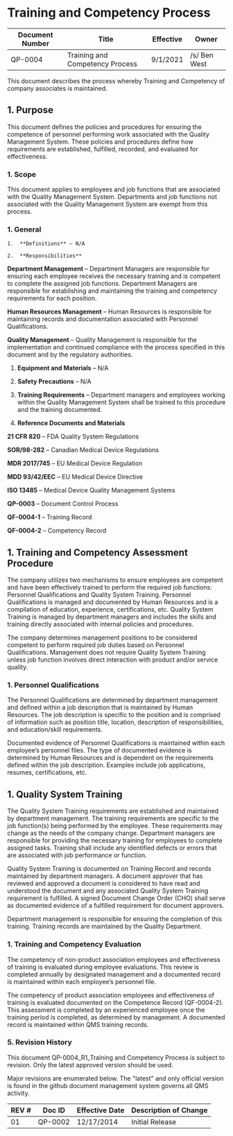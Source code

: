 # Training and Competency Process

Document Number|Title|Effective|Owner
---------------|-------------------------------------|----|-----
QP-0004|Training and Competency Process|9/1/2021|/s/ Ben West


This document describes the process whereby Training and Competency of company associates is maintained.


## 1.  **Purpose**

This document defines the policies and procedures for ensuring the
competence of personnel performing work associated with the Quality
Management System. These policies and procedures define how
requirements are established, fulfilled, recorded, and evaluated for
effectiveness.

### 1.  **Scope**

This document applies to employees and job functions that are
associated with the Quality Management System. Departments and job
functions not associated with the Quality Management System are exempt
from this process.

### 1.  **General**

    1.  **Definitions** – N/A

    2.  **Responsibilities**

**Department Management** – Department Managers are responsible for
ensuring each employee receives the necessary training and is
competent to complete the assigned job functions. Department Managers
are responsible for establishing and maintaining the training and
competency requirements for each position.

**Human Resources Management** – Human Resources is responsible for
maintaining records and documentation associated with Personnel
Qualifications.

**Quality Management** – Quality Management is responsible for the
implementation and continued compliance with the process specified in
this document and by the regulatory authorities.

1.  **Equipment and Materials** – N/A

2.  **Safety Precautions** – N/A

3.  **Training Requirements** – Department managers and employees
    working within the Quality Management System shall be trained to
    this procedure and the training documented.

4.  **Reference Documents and Materials**

**21 CFR 820** – FDA Quality System Regulations

**SOR/98-282** – Canadian Medical Device Regulations

**MDR 2017/745** – EU Medical Device Regulation

**MDD 93/42/EEC** – EU Medical Device Directive

**ISO 13485** – Medical Device Quality Management Systems

**QP-0003** – Document Control Process

**QF-0004-1** – Training Record

**QF-0004-2** – Competency Record

## 1.  **Training and Competency Assessment Procedure**

The company utilizes two mechanisms to ensure employees are competent
and have been effectively trained to perform the required job
functions: Personnel Qualifications and Quality System Training.
Personnel Qualifications is managed and documented by Human Resources
and is a compilation of education, experience, certifications, etc.
Quality System Training is managed by department managers and includes
the skills and training directly associated with internal policies and
procedures.
>
The company determines management positions to be considered competent
to perform required job duties based on Personnel Qualifications.
Management does not require Quality System Training unless job
function involves direct interaction with product and/or service
quality.

### 1.  **Personnel Qualifications**

The Personnel Qualifications are determined by department management
and defined within a job description that is maintained by Human
Resources. The job description is specific to the position and is
comprised of information such as position title, location, description
of responsibilities, and education/skill requirements.
>
Documented evidence of Personnel Qualifications is maintained within
each employee’s personnel files. The type of documented evidence is
determined by Human Resources and is dependent on the requirements
defined within the job description. Examples include job applications,
resumes, certifications, etc.

## 1.  **Quality System Training**

The Quality System Training requirements are established and
maintained by department management. The training requirements are
specific to the job function(s) being performed by the employee. These
requirements may change as the needs of the company change. Department
managers are responsible for providing the necessary training for
employees to complete assigned tasks. Training shall include any
identified defects or errors that are associated with job performance
or function.

Quality System Training is documented on Training Record and records
maintained by department managers. A document approver that has
reviewed and approved a document is considered to have read and
understood the document and any associated Quality System Training
requirement is fulfilled. A signed Document Change Order (CHO) shall
serve as documented evidence of a fulfilled requirement for document
approvers.

Department management is responsible for ensuring the completion of
this training. Training records are maintained by the Quality
Department.

### 1.  **Training and Competency Evaluation**

The competency of non-product association employees and effectiveness
of training is evaluated during employee evaluations. This review is
completed annually by designated management and a documented record is
maintained within each employee’s personnel file.
>
The competency of product association employees and effectiveness of
training is evaluated documented on the Competence Record (QF-0004-2).
This assessment is completed by an experienced employee once the
training period is completed, as determined by management. A
documented record is maintained within QMS training records.

### 5.      Revision History

This document  QP-0004_R1_Training and Competency Process
is subject to revision. Only the latest approved version should be used.

Major revisions are enumerated below.
The "latest" and only official version is found in the github document management system governs all QMS activity.

REV #|Doc ID|Effective Date|Description of Change
-----|------|--------------|---------------------
01   | QP-0002|12/17/2014|Initial Release


